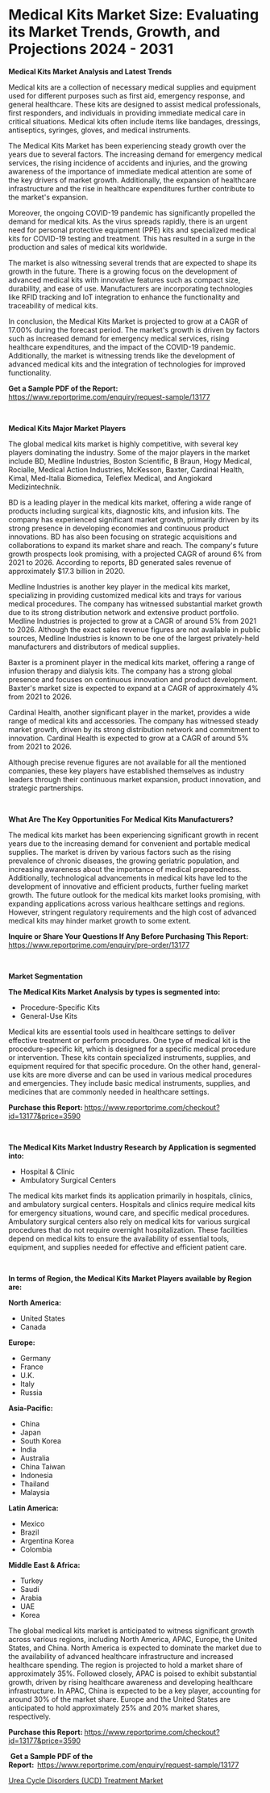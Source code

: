 <p><h1>Medical Kits Market Size: Evaluating its Market Trends, Growth, and Projections 2024 - 2031</h1></p><p><strong>Medical Kits Market Analysis and Latest Trends</strong></p>
<p><p>Medical kits are a collection of necessary medical supplies and equipment used for different purposes such as first aid, emergency response, and general healthcare. These kits are designed to assist medical professionals, first responders, and individuals in providing immediate medical care in critical situations. Medical kits often include items like bandages, dressings, antiseptics, syringes, gloves, and medical instruments.</p><p>The Medical Kits Market has been experiencing steady growth over the years due to several factors. The increasing demand for emergency medical services, the rising incidence of accidents and injuries, and the growing awareness of the importance of immediate medical attention are some of the key drivers of market growth. Additionally, the expansion of healthcare infrastructure and the rise in healthcare expenditures further contribute to the market's expansion.</p><p>Moreover, the ongoing COVID-19 pandemic has significantly propelled the demand for medical kits. As the virus spreads rapidly, there is an urgent need for personal protective equipment (PPE) kits and specialized medical kits for COVID-19 testing and treatment. This has resulted in a surge in the production and sales of medical kits worldwide.</p><p>The market is also witnessing several trends that are expected to shape its growth in the future. There is a growing focus on the development of advanced medical kits with innovative features such as compact size, durability, and ease of use. Manufacturers are incorporating technologies like RFID tracking and IoT integration to enhance the functionality and traceability of medical kits.</p><p>In conclusion, the Medical Kits Market is projected to grow at a CAGR of 17.00% during the forecast period. The market's growth is driven by factors such as increased demand for emergency medical services, rising healthcare expenditures, and the impact of the COVID-19 pandemic. Additionally, the market is witnessing trends like the development of advanced medical kits and the integration of technologies for improved functionality.</p></p>
<p><strong>Get a Sample PDF of the Report:&nbsp;</strong> <a href="https://www.reportprime.com/enquiry/request-sample/13177">https://www.reportprime.com/enquiry/request-sample/13177</a></p>
<p>&nbsp;</p>
<p><strong>Medical Kits Major Market Players</strong></p>
<p><p>The global medical kits market is highly competitive, with several key players dominating the industry. Some of the major players in the market include BD, Medline Industries, Boston Scientific, B Braun, Hogy Medical, Rocialle, Medical Action Industries, McKesson, Baxter, Cardinal Health, Kimal, Med-Italia Biomedica, Teleflex Medical, and Angiokard Medizintechnik.</p><p>BD is a leading player in the medical kits market, offering a wide range of products including surgical kits, diagnostic kits, and infusion kits. The company has experienced significant market growth, primarily driven by its strong presence in developing economies and continuous product innovations. BD has also been focusing on strategic acquisitions and collaborations to expand its market share and reach. The company's future growth prospects look promising, with a projected CAGR of around 6% from 2021 to 2026. According to reports, BD generated sales revenue of approximately $17.3 billion in 2020.</p><p>Medline Industries is another key player in the medical kits market, specializing in providing customized medical kits and trays for various medical procedures. The company has witnessed substantial market growth due to its strong distribution network and extensive product portfolio. Medline Industries is projected to grow at a CAGR of around 5% from 2021 to 2026. Although the exact sales revenue figures are not available in public sources, Medline Industries is known to be one of the largest privately-held manufacturers and distributors of medical supplies.</p><p>Baxter is a prominent player in the medical kits market, offering a range of infusion therapy and dialysis kits. The company has a strong global presence and focuses on continuous innovation and product development. Baxter's market size is expected to expand at a CAGR of approximately 4% from 2021 to 2026.</p><p>Cardinal Health, another significant player in the market, provides a wide range of medical kits and accessories. The company has witnessed steady market growth, driven by its strong distribution network and commitment to innovation. Cardinal Health is expected to grow at a CAGR of around 5% from 2021 to 2026.</p><p>Although precise revenue figures are not available for all the mentioned companies, these key players have established themselves as industry leaders through their continuous market expansion, product innovation, and strategic partnerships.</p></p>
<p>&nbsp;</p>
<p><strong>What Are The Key Opportunities For Medical Kits Manufacturers?</strong></p>
<p><p>The medical kits market has been experiencing significant growth in recent years due to the increasing demand for convenient and portable medical supplies. The market is driven by various factors such as the rising prevalence of chronic diseases, the growing geriatric population, and increasing awareness about the importance of medical preparedness. Additionally, technological advancements in medical kits have led to the development of innovative and efficient products, further fueling market growth. The future outlook for the medical kits market looks promising, with expanding applications across various healthcare settings and regions. However, stringent regulatory requirements and the high cost of advanced medical kits may hinder market growth to some extent.</p></p>
<p><strong>Inquire or Share Your Questions If Any Before Purchasing This Report:</strong> <a href="https://www.reportprime.com/enquiry/pre-order/13177">https://www.reportprime.com/enquiry/pre-order/13177</a></p>
<p>&nbsp;</p>
<p><strong>Market Segmentation</strong></p>
<p><strong>The Medical Kits Market Analysis by types is segmented into:</strong></p>
<p><ul><li>Procedure-Specific Kits</li><li>General-Use Kits</li></ul></p>
<p><p>Medical kits are essential tools used in healthcare settings to deliver effective treatment or perform procedures. One type of medical kit is the procedure-specific kit, which is designed for a specific medical procedure or intervention. These kits contain specialized instruments, supplies, and equipment required for that specific procedure. On the other hand, general-use kits are more diverse and can be used in various medical procedures and emergencies. They include basic medical instruments, supplies, and medicines that are commonly needed in healthcare settings.</p></p>
<p><strong>Purchase this Report:&nbsp;</strong><a href="https://www.reportprime.com/checkout?id=13177&price=3590">https://www.reportprime.com/checkout?id=13177&price=3590</a></p>
<p>&nbsp;</p>
<p><strong>The Medical Kits Market Industry Research by Application is segmented into:</strong></p>
<p><ul><li>Hospital & Clinic</li><li>Ambulatory Surgical Centers</li></ul></p>
<p><p>The medical kits market finds its application primarily in hospitals, clinics, and ambulatory surgical centers. Hospitals and clinics require medical kits for emergency situations, wound care, and specific medical procedures. Ambulatory surgical centers also rely on medical kits for various surgical procedures that do not require overnight hospitalization. These facilities depend on medical kits to ensure the availability of essential tools, equipment, and supplies needed for effective and efficient patient care.</p></p>
<p>&nbsp;</p>
<p><strong>In terms of Region, the Medical Kits Market Players available by Region are:</strong></p>
<p>
    <p> <strong> North America: </strong>
        <ul>
            <li>United States</li>
            <li>Canada</li>
        </ul>
        </p> 
    <p> <strong> Europe: </strong>
        <ul>
            <li>Germany</li>
            <li>France</li>
            <li>U.K.</li>
            <li>Italy</li>
            <li>Russia</li>
        </ul>
        </p> 
    <p> <strong> Asia-Pacific: </strong>
        <ul>
            <li>China</li>
            <li>Japan</li>
            <li>South Korea</li>
            <li>India</li>
            <li>Australia</li>
            <li>China Taiwan</li>
            <li>Indonesia</li>
            <li>Thailand</li>
            <li>Malaysia</li>
        </ul>
        </p> 
    <p> <strong> Latin America: </strong>
        <ul>
            <li>Mexico</li>
            <li>Brazil</li>
            <li>Argentina Korea</li>
            <li>Colombia</li>
        </ul>
        </p> 
    <p> <strong> Middle East & Africa: </strong>
        <ul>
            <li>Turkey</li>
            <li>Saudi</li>
            <li>Arabia</li>
            <li>UAE</li>
            <li>Korea</li>
        </ul>
    </p>
    </p>
<p><p>The global medical kits market is anticipated to witness significant growth across various regions, including North America, APAC, Europe, the United States, and China. North America is expected to dominate the market due to the availability of advanced healthcare infrastructure and increased healthcare spending. The region is projected to hold a market share of approximately 35%. Followed closely, APAC is poised to exhibit substantial growth, driven by rising healthcare awareness and developing healthcare infrastructure. In APAC, China is expected to be a key player, accounting for around 30% of the market share. Europe and the United States are anticipated to hold approximately 25% and 20% market shares, respectively.</p></p>
<p><strong>Purchase this Report: </strong><a href="https://www.reportprime.com/checkout?id=13177&price=3590">https://www.reportprime.com/checkout?id=13177&price=3590</a></p>
<p>&nbsp;<strong>Get a Sample PDF of the Report:&nbsp;&nbsp;</strong><a href="https://www.reportprime.com/enquiry/request-sample/13177">https://www.reportprime.com/enquiry/request-sample/13177</a></p>
<p><strong></strong></p>
<p><p><a href="https://github.com/johnbach50/Market-Research-Report-List-1/blob/main/urea-cycle-disorders-ucd-treatment-market.md">Urea Cycle Disorders (UCD) Treatment Market</a></p></p>